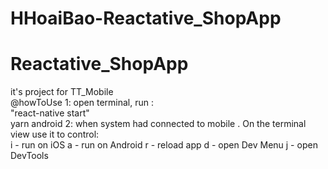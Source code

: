 # HHoaiBao-Reactative_ShopApp
# Reactative_ShopApp 
it's project for TT_Mobile  
@howToUse 
1: open terminal, run :   
    "react-native start"     
    yarn android 
2: when system had connected to mobile . On the terminal view use it to control:    
    i - run on iOS     a - run on Android     r - reload app     d - open Dev Menu     j - open DevTools
